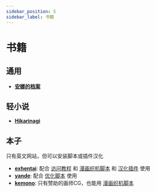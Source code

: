 ```yaml
---
sidebar_position: 5
sidebar_label: 书籍
---
```

# 书籍

## 通用

- **[安娜的档案](https://zh.annas-archive.org/)**

## 轻小说

- **[Hikarinagi](https://www.hikarinagi.org/lightnovel)**

## 本子

只有英文网站，但可以安装脚本或插件汉化

- **[exhentai](https://exhentai.org/)**: 配合 [访问教程](https://nicebowl.fun/11) 和 [漫画织机脚本](https://greasyfork.org/zh-CN/scripts/397848-comic-looms) 和 [汉化插件](https://github.com/EhTagTranslation/EhSyringe) 使用
- **[yande](https://yande.re/post)**: 配合 [优化脚本](https://sleazyfork.org/zh-CN/scripts/421970-yande-re-%E7%AE%80%E4%BD%93%E4%B8%AD%E6%96%87) 使用
- **[kemono](https://kemono.cr/)**: 只有赞助的画师CG，也能用 [漫画织机脚本](https://greasyfork.org/zh-CN/scripts/397848-comic-looms)